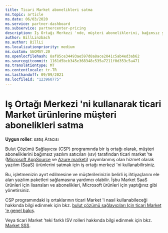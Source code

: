 ```yaml
---
title: Ticari Market abonelikleri satma
ms.topic: article
ms.date: 06/03/2020
ms.service: partner-dashboard
ms.subservice: partnercenter-pricing
description: Iş Ortağı Merkezi 'nde, müşteri aboneliklerini, bağımsız yazılım satıcıları (ISV) tarafından ticari Market 'e yayınlanan SaaS ürünlerine satma hakkında bilgi edinin.
author: BillLinzbach
ms.author: BillLi
ms.localizationpriority: medium
ms.custom: SEOMAY.20
ms.openlocfilehash: 8af85ce34493ae597d8a8ace2041c5ab4ed3ab62
ms.sourcegitcommit: 1161d5bcb345e368348c535a7211f0d353c5a471
ms.translationtype: MT
ms.contentlocale: tr-TR
ms.lasthandoff: 09/09/2021
ms.locfileid: "123960775"
---
```

# <a name="use-partner-center-to-sell-customers-subscriptions-to-commercial-marketplace-products"></a>Iş Ortağı Merkezi 'ni kullanarak ticari Market ürünlerine müşteri abonelikleri satma

**Uygun roller**: satış Aracısı

Bulut Çözümü Sağlayıcısı (CSP) programında bir iş ortağı olarak, müşteri aboneliklerini bağımsız yazılım satıcıları (ısv) tarafından ticari market 'te ([Microsoft AppSource](https://appsource.microsoft.com/) ve [Azure marketi](https://azuremarketplace.microsoft.com/)) yayımlanmış olan hizmet olarak yazılım (SaaS) ürünlerini satmak için iş ortağı merkezi 'ni kullanabilirsiniz.

Bu, işletmenizin ayırt edilmesine ve müşterilerinizin belirli iş ihtiyaçlarını ele alan yazılım paketleri sağlamasına yardımcı olabilir. İşbu Market SaaS ürünleri için lisansları ve abonelikleri, Microsoft ürünleri için yaptığınız gibi yönetirsiniz.

CSP programındaki iş ortaklarının ticari Market 'i nasıl kullanabileceği hakkında bilgi edinmek için bkz. [bulut çözümü sağlayıcıları Için ticari Market 'e genel bakış](csp-commercial-marketplace-overview.md).

Veya ticari Market 'teki farklı ISV rolleri hakkında bilgi edinmek için bkz. [Market SSS](/azure/marketplace/marketplace-faq-publisher-guide).
